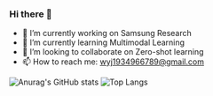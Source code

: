 ### Hi there 👋
- 🔭 I’m currently working on Samsung Research
- 🌱 I’m currently learning Multimodal Learning
- 👯 I’m looking to collaborate on Zero-shot learning
- 📫 How to reach me: wyj1934966789@gmail.com

![Anurag's GitHub stats](https://github-readme-stats.vercel.app/api?username=AnonymousDestroyer&show_icons=true&theme=buefy&count_private=true&hide=prs&line_height=24.3)
![Top Langs](https://github-readme-stats.vercel.app/api/top-langs/?username=anuraghazra&layout=compact&show_icons=true&theme=buefy&hide=javascript,html&langs_count=9&card_with=30)

<!--
**AnonymousDestroyer/AnonymousDestroyer** is a ✨ _special_ ✨ repository because its `README.md` (this file) appears on your GitHub profile.

Here are some ideas to get you started:

- 🔭 I’m currently working on ...
- 🌱 I’m currently learning ...
- 👯 I’m looking to collaborate on ...
- 🤔 I’m looking for help with ...
- 💬 Ask me about ...
- 📫 How to reach me: ...
- 😄 Pronouns: ...
- ⚡ Fun fact: ...
-->
